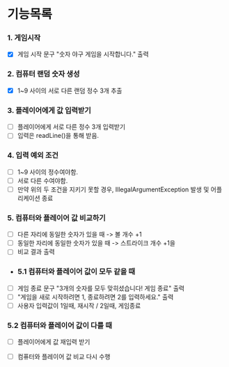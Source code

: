 # 기능목록

### 1. 게임시작
- [x] 게임 시작 문구 "숫자 야구 게임을 시작합니다." 출력

### 2. 컴퓨터 랜덤 숫자 생성
- [x] 1~9 사이의 서로 다른 랜덤 정수 3개 추출

### 3. 플레이어에게 값 입력받기
- [ ] 플레이어에게 서로 다른 정수 3개 입력받기
- [ ] 입력은 readLine()을 통해 받음.

### 4. 입력 예외 조건
- [ ] 1~9 사이의 정수여야함.
- [ ] 서로 다른 수여야함.
- [ ] 만약 위의 두 조건을 지키기 못할 경우, IllegalArgumentException 발생 및 어플리케이션 종료

### 5. 컴퓨터와 플레이어 값 비교하기
- [ ] 다른 자리에 동일한 숫자가 있을 때 -> 볼 개수 +1
- [ ] 동일한 자리에 동일한 숫자가 있을 때 -> 스트라이크 개수 +1을
- [ ] 비교 결과 출력

- ### 5.1 컴퓨터와 플레이어 값이 모두 같을 때
- [ ] 게임 종료 문구 "3개의 숫자를 모두 맞히셨습니다! 게임 종료" 출력
- [ ] "게임을 새로 시작하려면 1, 종료하려면 2를 입력하세요." 출력
- [ ] 사용자 입력값이 1일때, 재시작 / 2일때, 게임종료

### 5.2 컴퓨터와 플레이어 값이 다를 때
- [ ] 플레이어에게 값 재입력 받기
- [ ] 컴퓨터와 플레이어 값 비교 다시 수행



